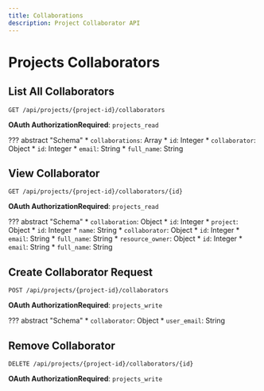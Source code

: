 ```yaml
---
title: Collaborations
description: Project Collaborator API
---
```

# Projects Collaborators

## List All Collaborators

`GET /api/projects/{project-id}/collaborators`

**OAuth AuthorizationRequired**: `projects_read`

??? abstract "Schema"
    * `collaborations`: Array
        * `id`: Integer
        * `collaborator`: Object
            * `id`: Integer
            * `email`: String
            * `full_name`: String

## View Collaborator

`GET /api/projects/{project-id}/collaborators/{id}`

**OAuth AuthorizationRequired**: `projects_read`

??? abstract "Schema"
    * `collaboration`: Object
        * `id`: Integer
        * `project`: Object
            * `id`: Integer
            * `name`: String
    * `collaborator`: Object
        * `id`: Integer
        * `email`: String
        * `full_name`: String
    * `resource_owner`: Object
        * `id`: Integer
        * `email`: String
        * `full_name`: String

## Create Collaborator Request

`POST /api/projects/{project-id}/collaborators`

**OAuth AuthorizationRequired**: `projects_write`

??? abstract "Schema"
    * `collaborator`: Object
        * `user_email`: String

## Remove Collaborator

`DELETE /api/projects/{project-id}/collaborators/{id}`

**OAuth AuthorizationRequired**: `projects_write`
